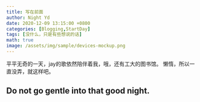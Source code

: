 ```yaml
---
title: 写在前面
author: Night Yd
date: 2020-12-09 13:15:00 +0800
categories: [Blogging,StartDay]
tags: [没什么，只是有些想说的话]
math: true
image: /assets/img/sample/devices-mockup.png
---
```


平平无奇的一天，jay的歌依然陪伴着我，哦，还有工大的图书馆。
懒惰，所以一直没弄，就这样吧。


## Do not go gentle into that good night.


